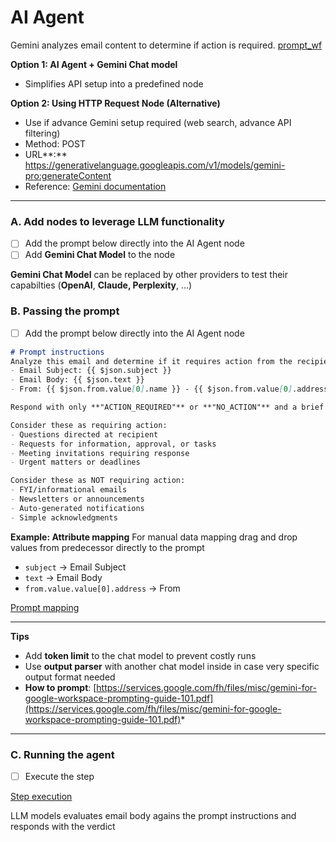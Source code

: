 # AI Agent

Gemini analyzes email content to determine if action is required.
[prompt_wf](https://codaio.imgix.net/docs/3PFXo2bENf/blobs/bl-aGGkcB4Nvn/d43663275387da7b3f811eb99c0746b3f9234c54f4444227d8bbf084078b70432a3f5668c47967604f663d2d0190e6a85d529bbbe1e01278b411fe9385db3d6c903e8038ba5cdef53f75b83e6b239f875273c5afc9a1c90d106800bee8f06bc4a91d525b?fit=max&fm=webp&lossless=true)

**Option 1: AI Agent + Gemini Chat model**

- Simplifies API setup into a predefined node

**Option 2: Using HTTP Request Node (Alternative)**

- Use if advance Gemini setup required (web search, advance API filtering)
- Method: POST
- URL**:** https://generativelanguage.googleapis.com/v1/models/gemini-pro:generateContent
- Reference: [Gemini documentation](https://ai.google.dev/gemini-api/docs)

---

### **A. Add nodes to leverage LLM functionality**

- [ ]  Add the prompt below directly into the AI Agent node
- [ ]  Add **Gemini Chat Model** to the node

<aside>

**Gemini Chat Model** can be replaced by other providers to test their capabilties (**OpenAI**, **Claude, Perplexity**, …)

</aside>


### **B. Passing the prompt**
- [ ] Add the prompt below directly into the AI Agent node

```markdown
# Prompt instructions
Analyze this email and determine if it requires action from the recipient.
- Email Subject: {{ $json.subject }}
- Email Body: {{ $json.text }}
- From: {{ $json.from.value[0].name }} - {{ $json.from.value[0].address }}

Respond with only **"ACTION_REQUIRED"** or **"NO_ACTION"** and a brief reason.

Consider these as requiring action:
- Questions directed at recipient
- Requests for information, approval, or tasks
- Meeting invitations requiring response
- Urgent matters or deadlines

Consider these as NOT requiring action:
- FYI/informational emails
- Newsletters or announcements
- Auto-generated notifications
- Simple acknowledgments
```


**Example: Attribute mapping**
For manual data mapping drag and drop values from predecessor directly to the prompt
- `subject` → Email Subject
- `text` -> Email Body
- `from.value.value[0].address`  → From

[Prompt mapping](https://codaio.imgix.net/docs/3PFXo2bENf/blobs/bl-WRzkrs-mR6/99fb29aa18a091ff56582f3f9e3617bc7104c8e78a64b01afe5cd6dc3dd8cfade0abdf7433eaf731f78a3fbee61779638cbf7a9373f44afaeb88126a67a28c749dd21ee0266a732838d581fde3fd47f4c69ae8c0c0f24d4577c58614ddd94a4c00109795?fit=max&fm=webp&lossless=true)

---

<aside>

**Tips**

- Add **token limit** to the chat model to prevent costly runs
- Use **output parser** with another chat model inside in case very specific output format needed
- **How to prompt**: [https://services.google.com/fh/files/misc/gemini-for-google-workspace-prompting-guide-101.pdf](https://services.google.com/fh/files/misc/gemini-for-google-workspace-prompting-guide-101.pdf)*
</aside>

---
### **C. Running the agent**
- [ ]  Execute the step

[Step execution](https://codahosted.io/docs/3PFXo2bENf/blobs/bl-81Aw99mDCV/a9e433b1cc31179f03f45d0cc0963e1f2be3638f7d86fe1ef18aa1c16915972e95582bdc78f2df2f973bd36ea85743629d82c89622024bac1a00758694f2cd8226110d13344d7a760712f52f0f172280b15fa05e6d1604f58f107de5daf2b28c573e1382)

LLM models evaluates email body agains the prompt instructions and responds with the verdict